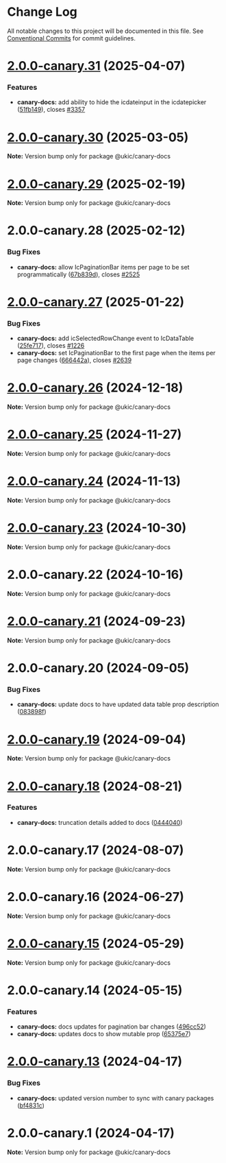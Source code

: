 # Change Log

All notable changes to this project will be documented in this file.
See [Conventional Commits](https://conventionalcommits.org) for commit guidelines.

# [2.0.0-canary.31](https://github.com/mi6/ic-ui-kit/compare/@ukic/canary-docs@2.0.0-canary.30...@ukic/canary-docs@2.0.0-canary.31) (2025-04-07)

### Features

- **canary-docs:** add ability to hide the icdateinput in the icdatepicker ([51fb149](https://github.com/mi6/ic-ui-kit/commit/51fb149743f3ce291c041e03681017bc65ed4437)), closes [#3357](https://github.com/mi6/ic-ui-kit/issues/3357)

# [2.0.0-canary.30](https://github.com/mi6/ic-ui-kit/compare/@ukic/canary-docs@2.0.0-canary.29...@ukic/canary-docs@2.0.0-canary.30) (2025-03-05)

**Note:** Version bump only for package @ukic/canary-docs

# [2.0.0-canary.29](https://github.com/mi6/ic-ui-kit/compare/@ukic/canary-docs@2.0.0-canary.28...@ukic/canary-docs@2.0.0-canary.29) (2025-02-19)

**Note:** Version bump only for package @ukic/canary-docs

# 2.0.0-canary.28 (2025-02-12)

### Bug Fixes

- **canary-docs:** allow IcPaginationBar items per page to be set programmatically ([67b839d](https://github.com/mi6/ic-ui-kit/commit/67b839dcc80d44deb70fec635e175cc29186307f)), closes [#2525](https://github.com/mi6/ic-ui-kit/issues/2525)

# [2.0.0-canary.27](https://github.com/mi6/ic-ui-kit/compare/@ukic/canary-docs@2.0.0-canary.26...@ukic/canary-docs@2.0.0-canary.27) (2025-01-22)

### Bug Fixes

- **canary-docs:** add icSelectedRowChange event to IcDataTable ([25fe717](https://github.com/mi6/ic-ui-kit/commit/25fe717a3aef6007bd7126541023aeeec15c4ae1)), closes [#1226](https://github.com/mi6/ic-ui-kit/issues/1226)
- **canary-docs:** set IcPaginationBar to the first page when the items per page changes ([666442a](https://github.com/mi6/ic-ui-kit/commit/666442a4346c4a36861db14d033ae47f7c71b32d)), closes [#2639](https://github.com/mi6/ic-ui-kit/issues/2639)

# [2.0.0-canary.26](https://github.com/mi6/ic-ui-kit/compare/@ukic/canary-docs@2.0.0-canary.25...@ukic/canary-docs@2.0.0-canary.26) (2024-12-18)

**Note:** Version bump only for package @ukic/canary-docs

# [2.0.0-canary.25](https://github.com/mi6/ic-ui-kit/compare/@ukic/canary-docs@2.0.0-canary.24...@ukic/canary-docs@2.0.0-canary.25) (2024-11-27)

**Note:** Version bump only for package @ukic/canary-docs

# [2.0.0-canary.24](https://github.com/mi6/ic-ui-kit/compare/@ukic/canary-docs@2.0.0-canary.23...@ukic/canary-docs@2.0.0-canary.24) (2024-11-13)

**Note:** Version bump only for package @ukic/canary-docs

# [2.0.0-canary.23](https://github.com/mi6/ic-ui-kit/compare/@ukic/canary-docs@2.0.0-canary.22...@ukic/canary-docs@2.0.0-canary.23) (2024-10-30)

**Note:** Version bump only for package @ukic/canary-docs

# 2.0.0-canary.22 (2024-10-16)

**Note:** Version bump only for package @ukic/canary-docs

# [2.0.0-canary.21](https://github.com/mi6/ic-ui-kit/compare/@ukic/canary-docs@2.0.0-canary.20...@ukic/canary-docs@2.0.0-canary.21) (2024-09-23)

**Note:** Version bump only for package @ukic/canary-docs

# 2.0.0-canary.20 (2024-09-05)

### Bug Fixes

- **canary-docs:** update docs to have updated data table prop description ([083898f](https://github.com/mi6/ic-ui-kit/commit/083898f14f9758d5ea0af28561d9f4a1c5458d74))

# [2.0.0-canary.19](https://github.com/mi6/ic-ui-kit/compare/@ukic/canary-docs@2.0.0-canary.18...@ukic/canary-docs@2.0.0-canary.19) (2024-09-04)

**Note:** Version bump only for package @ukic/canary-docs

# [2.0.0-canary.18](https://github.com/mi6/ic-ui-kit/compare/@ukic/canary-docs@2.0.0-canary.17...@ukic/canary-docs@2.0.0-canary.18) (2024-08-21)

### Features

- **canary-docs:** truncation details added to docs ([0444040](https://github.com/mi6/ic-ui-kit/commit/04440401ea6f973edad8e32d67e93389de7f8306))

# 2.0.0-canary.17 (2024-08-07)

**Note:** Version bump only for package @ukic/canary-docs

# 2.0.0-canary.16 (2024-06-27)

**Note:** Version bump only for package @ukic/canary-docs

# [2.0.0-canary.15](https://github.com/mi6/ic-ui-kit/compare/@ukic/canary-docs@2.0.0-canary.14...@ukic/canary-docs@2.0.0-canary.15) (2024-05-29)

**Note:** Version bump only for package @ukic/canary-docs

# 2.0.0-canary.14 (2024-05-15)

### Features

- **canary-docs:** docs updates for pagination bar changes ([496cc52](https://github.com/mi6/ic-ui-kit/commit/496cc52f3be93f59777b53415ebf1a75e126a39e))
- **canary-docs:** updates docs to show mutable prop ([65375e7](https://github.com/mi6/ic-ui-kit/commit/65375e708af592a624b3d336e0e9c5cc2c4696c2))

# [2.0.0-canary.13](https://github.com/mi6/ic-ui-kit/compare/@ukic/canary-docs@2.0.0-canary.1...@ukic/canary-docs@2.0.0-canary.13) (2024-04-17)

### Bug Fixes

- **canary-docs:** updated version number to sync with canary packages ([bf4831c](https://github.com/mi6/ic-ui-kit/commit/bf4831cf04ad296d20064ad0049a22307d994d43))

# 2.0.0-canary.1 (2024-04-17)

**Note:** Version bump only for package @ukic/canary-docs
